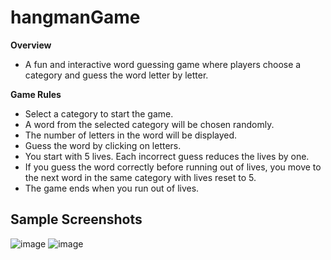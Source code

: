 # hangmanGame
**Overview**
- A fun and interactive word guessing game where players choose a category and guess the word letter by letter. 

**Game Rules**
- Select a category to start the game.
- A word from the selected category will be chosen randomly.
- The number of letters in the word will be displayed.
- Guess the word by clicking on letters.
- You start with 5 lives. Each incorrect guess reduces the lives by one.
- If you guess the word correctly before running out of lives, you move to the next word in the same category with lives reset to 5.
- The game ends when you run out of lives.

## Sample Screenshots
![image](https://github.com/kimsanboev08/hangmanGame/assets/51867935/8ccc3a0f-435d-4405-9095-6c2dd75a73ec)
![image](https://github.com/kimsanboev08/hangmanGame/assets/51867935/a8769677-ed4d-45c2-a6d1-dac127b3699e)
